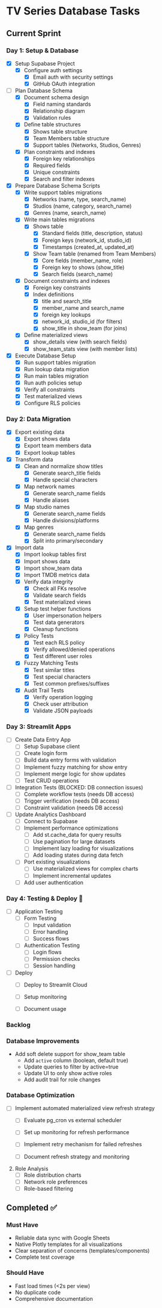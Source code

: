 # TV Series Database Tasks

## Current Sprint 

### Day 1: Setup & Database 
- [x] Setup Supabase Project
    - [x] Configure auth settings
        - [x] Email auth with security settings
        - [x] GitHub OAuth integration
- [ ] Plan Database Schema
    - [x] Document schema design
        - [x] Field naming standards
        - [x] Relationship diagram
        - [x] Validation rules
    - [x] Define table structures
        - [x] Shows table structure
        - [x] Team Members table structure
        - [x] Support tables (Networks, Studios, Genres)
    - [x] Plan constraints and indexes
        - [x] Foreign key relationships
        - [x] Required fields
        - [x] Unique constraints
        - [x] Search and filter indexes

- [x] Prepare Database Schema Scripts
    - [x] Write support tables migrations
        - [x] Networks (name, type, search_name)
        - [x] Studios (name, category, search_name)
        - [x] Genres (name, search_name)
    - [x] Write main tables migrations
        - [x] Shows table
            - [x] Standard fields (title, description, status)
            - [x] Foreign keys (network_id, studio_id)
            - [x] Timestamps (created_at, updated_at)
        - [x] Show Team table (renamed from Team Members)
            - [x] Core fields (member_name, role)
            - [x] Foreign key to shows (show_title)
            - [x] Search fields (search_name)
    - [x] Document constraints and indexes
        - [x] Foreign key constraints
        - [x] Index definitions
            - [x] title and search_title
            - [x] member_name and search_name
            - [x] foreign key lookups
            - [x] network_id, studio_id (for filters)
            - [x] show_title in show_team (for joins)
    - [x] Define materialized views
        - [x] show_details view (with search fields)
        - [x] show_team_stats view (with member lists)

- [x] Execute Database Setup
    - [x] Run support tables migration
    - [x] Run lookup data migration
    - [x] Run main tables migration
    - [x] Run auth policies setup
    - [x] Verify all constraints
    - [x] Test materialized views
    - [x] Configure RLS policies

### Day 2: Data Migration
- [x] Export existing data
    - [x] Export shows data
    - [x] Export team members data
    - [x] Export lookup tables
- [x] Transform data
    - [x] Clean and normalize show titles
        - [x] Generate search_title fields
        - [x] Handle special characters
    - [x] Map network names
        - [x] Generate search_name fields
        - [x] Handle aliases
    - [x] Map studio names
        - [x] Generate search_name fields
        - [x] Handle divisions/platforms
    - [x] Map genres
        - [x] Generate search_name fields
        - [x] Split into primary/secondary
- [x] Import data
    - [x] Import lookup tables first
    - [x] Import shows data
    - [x] Import show_team data
    - [x] Import TMDB metrics data
    - [x] Verify data integrity
        - [x] Check all FKs resolve
        - [x] Validate search fields
        - [x] Test materialized views
    - [x] Setup test helper functions
        - [x] User impersonation helpers
        - [x] Test data generators
        - [x] Cleanup functions
    - [x] Policy Tests
        - [x] Test each RLS policy
        - [x] Verify allowed/denied operations
        - [x] Test different user roles
    - [x] Fuzzy Matching Tests
        - [x] Test similar titles
        - [x] Test special characters
        - [x] Test common prefixes/suffixes
    - [x] Audit Trail Tests
        - [x] Verify operation logging
        - [x] Check user attribution
        - [x] Validate JSON payloads

### Day 3: Streamlit Apps 
- [ ] Create Data Entry App
    - [ ] Setup Supabase client
    - [ ] Create login form
    - [ ] Build data entry forms with validation
    - [ ] Implement fuzzy matching for show entry
    - [ ] Implement merge logic for show updates
    - [ ] Test CRUD operations
    
- [ ] Integration Tests (BLOCKED: DB connection issues)
    - [ ] Complete workflow tests (needs DB access)
    - [ ] Trigger verification (needs DB access)
    - [ ] Constraint validation (needs DB access)

- [ ] Update Analytics Dashboard
    - [ ] Connect to Supabase
    - [ ] Implement performance optimizations
        - [ ] Add st.cache_data for query results
        - [ ] Use pagination for large datasets
        - [ ] Implement lazy loading for visualizations
        - [ ] Add loading states during data fetch
    - [ ] Port existing visualizations
        - [ ] Use materialized views for complex charts
        - [ ] Implement incremental updates
    - [ ] Add user authentication

### Day 4: Testing & Deploy 🚀

- [ ] Application Testing
    - [ ] Form Testing
        - [ ] Input validation
        - [ ] Error handling
        - [ ] Success flows
    - [ ] Authentication Testing
        - [ ] Login flows
        - [ ] Permission checks
        - [ ] Session handling
- [ ] Deploy
    - [ ] Deploy to Streamlit Cloud
    - [ ] Setup monitoring
    - [ ] Document usage




### Backlog

### Database Improvements
- Add soft delete support for show_team table
  - Add `active` column (boolean, default true)
  - Update queries to filter by active=true
  - Update UI to only show active roles
  - Add audit trail for role changes

### Database Optimization
- [ ] Implement automated materialized view refresh strategy
  - [ ] Evaluate pg_cron vs external scheduler
  - [ ] Set up monitoring for refresh performance
  - [ ] Implement retry mechanism for failed refreshes
  - [ ] Document refresh strategy and monitoring


2. Role Analysis
   - [ ] Role distribution charts
   - [ ] Network role preferences
   - [ ] Role-based filtering

## Completed ✅



### Must Have 
- Reliable data sync with Google Sheets
- Native Plotly templates for all visualizations
- Clear separation of concerns (templates/components)
- Complete test coverage

### Should Have 
- Fast load times (<2s per view)
- No duplicate code
- Comprehensive documentation


